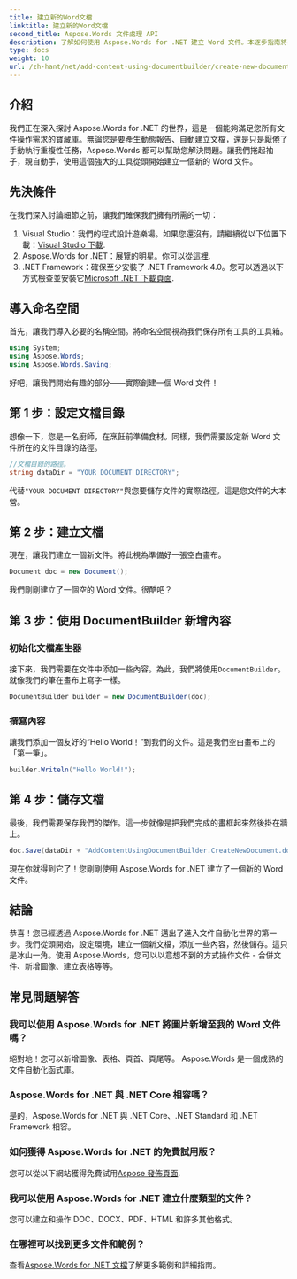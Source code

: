 ```yaml
---
title: 建立新的Word文檔
linktitle: 建立新的Word文檔
second_title: Aspose.Words 文件處理 API
description: 了解如何使用 Aspose.Words for .NET 建立 Word 文件。本逐步指南將引導您完成整個過程，使文件自動化變得容易。
type: docs
weight: 10
url: /zh-hant/net/add-content-using-documentbuilder/create-new-document/
---
```

## 介紹
我們正在深入探討 Aspose.Words for .NET 的世界，這是一個能夠滿足您所有文件操作需求的寶藏庫。無論您是要產生動態報告、自動建立文檔，還是只是厭倦了手動執行重複性任務，Aspose.Words 都可以幫助您解決問題。讓我們捲起袖子，親自動手，使用這個強大的工具從頭開始建立一個新的 Word 文件。

## 先決條件

在我們深入討論細節之前，讓我們確保我們擁有所需的一切：

1.  Visual Studio：我們的程式設計遊樂場。如果您還沒有，請繼續從以下位置下載：[Visual Studio 下載](https://visualstudio.microsoft.com/downloads/).
2. Aspose.Words for .NET：展覽的明星。你可以從[這裡](https://releases.aspose.com/words/net/).
3. .NET Framework：確保至少安裝了 .NET Framework 4.0。您可以透過以下方式檢查並安裝它[Microsoft .NET 下載頁面](https://dotnet.microsoft.com/download/dotnet-framework).

## 導入命名空間

首先，讓我們導入必要的名稱空間。將命名空間視為我們保存所有工具的工具箱。

```csharp
using System;
using Aspose.Words;
using Aspose.Words.Saving;
```

好吧，讓我們開始有趣的部分——實際創建一個 Word 文件！

## 第 1 步：設定文檔目錄

想像一下，您是一名廚師，在烹飪前準備食材。同樣，我們需要設定新 Word 文件所在的文件目錄的路徑。

```csharp
//文檔目錄的路徑。
string dataDir = "YOUR DOCUMENT DIRECTORY";
```

代替`"YOUR DOCUMENT DIRECTORY"`與您要儲存文件的實際路徑。這是您文件的大本營。

## 第 2 步：建立文檔

現在，讓我們建立一個新文件。將此視為準備好一張空白畫布。

```csharp
Document doc = new Document();
```

我們剛剛建立了一個空的 Word 文件。很酷吧？

## 第 3 步：使用 DocumentBuilder 新增內容

### 初始化文檔產生器

接下來，我們需要在文件中添加一些內容。為此，我們將使用`DocumentBuilder`。就像我們的筆在畫布上寫字一樣。

```csharp
DocumentBuilder builder = new DocumentBuilder(doc);
```

### 撰寫內容

讓我們添加一個友好的“Hello World！”到我們的文件。這是我們空白畫布上的「第一筆」。

```csharp
builder.Writeln("Hello World!");
```

## 第 4 步：儲存文檔

最後，我們需要保存我們的傑作。這一步就像是把我們完成的畫框起來然後掛在牆上。

```csharp
doc.Save(dataDir + "AddContentUsingDocumentBuilder.CreateNewDocument.docx");
```

現在你就得到它了！您剛剛使用 Aspose.Words for .NET 建立了一個新的 Word 文件。

## 結論

恭喜！您已經透過 Aspose.Words for .NET 邁出了進入文件自動化世界的第一步。我們從頭開始，設定環境，建立一個新文檔，添加一些內容，然後儲存。這只是冰山一角。使用 Aspose.Words，您可以以意想不到的方式操作文件 - 合併文件、新增圖像、建立表格等等。

## 常見問題解答

### 我可以使用 Aspose.Words for .NET 將圖片新增至我的 Word 文件嗎？

絕對地！您可以新增圖像、表格、頁首、頁尾等。 Aspose.Words 是一個成熟的文件自動化函式庫。

### Aspose.Words for .NET 與 .NET Core 相容嗎？

是的，Aspose.Words for .NET 與 .NET Core、.NET Standard 和 .NET Framework 相容。

### 如何獲得 Aspose.Words for .NET 的免費試用版？

您可以從以下網站獲得免費試用[Aspose 發佈頁面](https://releases.aspose.com/).

### 我可以使用 Aspose.Words for .NET 建立什麼類型的文件？

您可以建立和操作 DOC、DOCX、PDF、HTML 和許多其他格式。

### 在哪裡可以找到更多文件和範例？

查看[Aspose.Words for .NET 文檔](https://reference.aspose.com/words/net/)了解更多範例和詳細指南。
